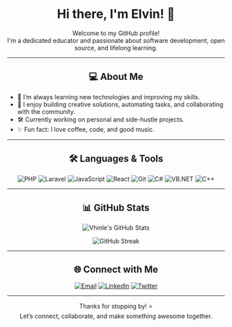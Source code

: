 <h1 align="center">Hi there, I'm Elvin! 👋</h1>

<p align="center">
  Welcome to my GitHub profile! <br>
  I'm a dedicated educator and passionate about software development, open source, and lifelong learning.
</p>

---

<h2 align="center">💻 About Me</h2>

<ul>
  <li>🌱 I’m always learning new technologies and improving my skills.</li>
  <li>🚀 I enjoy building creative solutions, automating tasks, and collaborating with the community.</li>
  <li>🛠️ Currently working on personal and side-hustle projects.</li>
  <li>✨ Fun fact: I love coffee, code, and good music.</li>
</ul>

---

<h2 align="center">🛠️ Languages & Tools</h2>

<p align="center">
  <img src="https://img.shields.io/badge/-PHP-777BB4?style=flat&logo=php&logoColor=white" alt="PHP" />
  <img src="https://img.shields.io/badge/-Laravel-FF2D20?style=flat&logo=laravel&logoColor=white" alt="Laravel" />
  <img src="https://img.shields.io/badge/-JavaScript-F7DF1E?style=flat&logo=javascript&logoColor=black" alt="JavaScript" />
  <img src="https://img.shields.io/badge/-React-61DAFB?style=flat&logo=react&logoColor=black" alt="React" />
  <img src="https://img.shields.io/badge/-Git-F05032?style=flat&logo=git&logoColor=white" alt="Git" />
  <img src="https://img.shields.io/badge/-C%23-239120?style=flat&logo=c-sharp&logoColor=white" alt="C#" />
  <img src="https://img.shields.io/badge/-VB.NET-512BD4?style=flat&logo=dotnet&logoColor=white" alt="VB.NET" />
  <img src="https://img.shields.io/badge/-C++-00599C?style=flat&logo=c%2B%2B&logoColor=white" alt="C++" />
</p>

---

<h2 align="center">📊 GitHub Stats</h2>

<p align="center">
  <img src="https://github-readme-stats.vercel.app/api?username=vhinle&show_icons=true&theme=default" alt="Vhinle's GitHub Stats" />
</p>
<p align="center">
  <img src="https://streak-stats.demolab.com?user=vhinle&theme=default" alt="GitHub Streak" />
</p>

---

<h2 align="center">🌐 Connect with Me</h2>

<p align="center">
  <a href="mailto:vhinle@gmail.com"><img src="https://img.shields.io/badge/-Email-D14836?style=flat&logo=gmail&logoColor=white" alt="Email" /></a>
  <a href="https://www.linkedin.com/in/elvin-manuel-luces/"><img src="https://img.shields.io/badge/-LinkedIn-0077B5?style=flat&logo=linkedin&logoColor=white" alt="LinkedIn" /></a>
  <a href="https://twitter.com/yourhandle"><img src="https://img.shields.io/badge/-Twitter-1DA1F2?style=flat&logo=twitter&logoColor=white" alt="Twitter" /></a>
</p>

---

<p align="center">
  Thanks for stopping by! ⭐️ <br>
  Let’s connect, collaborate, and make something awesome together.
</p>
